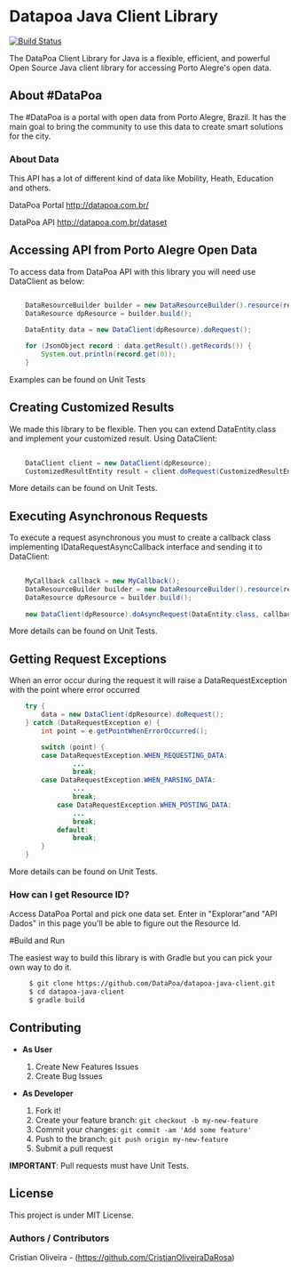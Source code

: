 
# Datapoa Java Client Library
[![Build Status](https://travis-ci.org/CristianOliveiraDaRosa/datapoa-java-client.svg?branch=master)](https://travis-ci.org/CristianOliveiraDaRosa/datapoa-java-client)

The DataPoa Client Library for Java is a flexible, efficient, and powerful Open Source Java client library for accessing Porto Alegre's open data.

## About #DataPoa

The #DataPoa is a portal with open data from Porto Alegre, Brazil. It has the main goal to bring the community to use this data to create smart solutions for the city.

### About Data

This API has a lot of different kind of data like Mobility, Heath, Education and others.

DataPoa Portal http://datapoa.com.br/

DataPoa API http://datapoa.com.br/dataset

## Accessing API from Porto Alegre Open Data

To access data from DataPoa API with this library you will need use DataClient as below:

```java

    DataResourceBuilder builder = new DataResourceBuilder().resource(resourceId);
    DataResource dpResource = builder.build();
    
    DataEntity data = new DataClient(dpResource).doRequest();

    for (JsonObject record : data.getResult().getRecords()) {
        System.out.println(record.get(0));
    }

```
Examples can be found on Unit Tests

## Creating Customized Results

We made this library to be flexible. Then you can extend DataEntity.class and implement your customized result. Using DataClient:

```java
 
    DataClient client = new DataClient(dpResource);
    CustomizedResultEntity result = client.doRequest(CustomizedResultEntity.class);

```
More details can be found on Unit Tests.

## Executing Asynchronous Requests

To execute a request asynchronous you must to create a callback class implementing IDataRequestAsyncCallback<MyEntity> interface and sending it to DataClient:

```java
    
    MyCallback callback = new MyCallback();
    DataResourceBuilder builder = new DataResourceBuilder().resource(resourceId);
    DataResource dpResource = builder.build();
    
    new DataClient(dpResource).doAsyncRequest(DataEntity.class, callback);

```
More details can be found on Unit Tests.

## Getting Request Exceptions

When an error occur during the request it will raise a DataRequestException with the point where error occurred

```java
    try {
        data = new DataClient(dpResource).doRequest();
    } catch (DataRequestException e) {
        int point = e.getPointWhenErrorOccurred();

        switch (point) {
	    case DataRequestException.WHEN_REQUESTING_DATA:
                ...
                break;
	    case DataRequestException.WHEN_PARSING_DATA:
    	        ...
                break;
            case DataRequestException.WHEN_POSTING_DATA:
                ...
                break;
            default:
                break;
        }
    }

```
More details can be found on Unit Tests.

### How can I get Resource ID?

Access DataPoa Portal and pick one data set. Enter in "Explorar"and "API Dados" in this page you'll be able to figure out the Resource Id. 

#Build and Run

The easiest way to build this library is with Gradle but you can pick your own way to do it.

```bash
     $ git clone https://github.com/DataPoa/datapoa-java-client.git
     $ cd datapoa-java-client
     $ gradle build

```

## Contributing

- **As User**

   1. Create New Features Issues
   2. Create Bug Issues

- **As Developer**

   1. Fork it!
   2. Create your feature branch: `git checkout -b my-new-feature`
   3. Commit your changes: `git commit -am 'Add some feature'`
   4. Push to the branch: `git push origin my-new-feature`
   5. Submit a pull request

**IMPORTANT**: Pull requests must have Unit Tests.

## License
This project is under MIT License.

### Authors / Contributors
Cristian Oliveira - (https://github.com/CristianOliveiraDaRosa)

